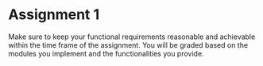 # Assignment 1

Make sure to keep your functional requirements reasonable and achievable within the time frame of the assignment. You will be graded based on the modules you implement and the functionalities you provide.